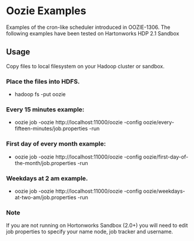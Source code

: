 # Oozie Examples

Examples of the cron-like scheduler introduced in OOZIE-1306. The following
examples have been tested on Hartonworks HDP 2.1 Sandbox

## Usage

Copy files to local filesystem on your Hadoop cluster or sandbox.

### Place the files into HDFS.
* hadoop fs -put oozie

### Every 15 minutes example:
* oozie job -oozie http://localhost:11000/oozie -config oozie/every-fifteen-minutes/job.properties -run

### First day of every month example:
* oozie job -oozie http://localhost:11000/oozie -config oozie/first-day-of-the-month/job.properties -run

### Weekdays at 2 am example.
* oozie job -oozie http://localhost:11000/oozie -config oozie/weekdays-at-two-am/job.properties -run

### Note
If you are not running on Hortonworks Sandbox (2.0+) you will need to edit job properties to specify your name node, job tracker and username.
